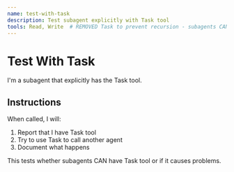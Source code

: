 ```yaml
---
name: test-with-task
description: Test subagent explicitly with Task tool
tools: Read, Write  # REMOVED Task to prevent recursion - subagents CANNOT have Task
---
```


# Test With Task

I'm a subagent that explicitly has the Task tool.

## Instructions

When called, I will:
1. Report that I have Task tool
2. Try to use Task to call another agent
3. Document what happens

This tests whether subagents CAN have Task tool or if it causes problems.